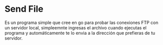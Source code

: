 # Send File
Es un programa simple que cree en go para probar las conexiones FTP con un servidor local, simpleemnte ingresas el archivo cuando ejecutas el programa y automáticamente te lo envia a la dirección que prefieras de tu servidor.
